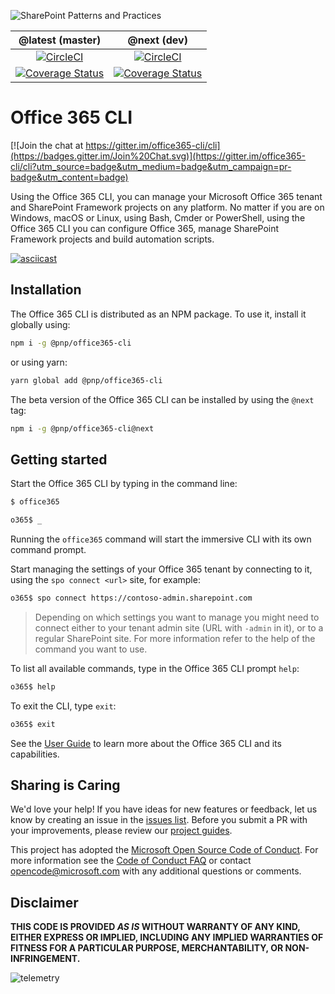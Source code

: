 ![SharePoint Patterns and Practices](https://devofficecdn.azureedge.net/media/Default/PnP/sppnp.png)

@latest (master) | @next (dev)
:--------------: | :---------:
[![CircleCI](https://circleci.com/gh/pnp/office365-cli/tree/master.svg?style=shield&circle-token=ce99e8046a231e1959248a61e7e32f9ae1abc8cf)](https://circleci.com/gh/pnp/office365-cli/tree/master)|[![CircleCI](https://circleci.com/gh/pnp/office365-cli/tree/dev.svg?style=shield&circle-token=ce99e8046a231e1959248a61e7e32f9ae1abc8cf)](https://circleci.com/gh/pnp/office365-cli/tree/dev)
[![Coverage Status](https://coveralls.io/repos/github/pnp/office365-cli/badge.svg?branch=master)](https://coveralls.io/github/pnp/office365-cli?branch=master)|[![Coverage Status](https://coveralls.io/repos/github/pnp/office365-cli/badge.svg?branch=dev)](https://coveralls.io/github/pnp/office365-cli?branch=dev)

# Office 365 CLI

[![Join the chat at https://gitter.im/office365-cli/cli](https://badges.gitter.im/Join%20Chat.svg)](https://gitter.im/office365-cli/cli?utm_source=badge&utm_medium=badge&utm_campaign=pr-badge&utm_content=badge)

Using the Office 365 CLI, you can manage your Microsoft Office 365 tenant and SharePoint Framework projects on any platform. No matter if you are on Windows, macOS or Linux, using Bash, Cmder or PowerShell, using the Office 365 CLI you can configure Office 365, manage SharePoint Framework projects and build automation scripts.

[![asciicast](https://asciinema.org/a/TJORGWjhqrbOSOQHe7fh3c11S.png)](https://asciinema.org/a/TJORGWjhqrbOSOQHe7fh3c11S)

## Installation

The Office 365 CLI is distributed as an NPM package. To use it, install it globally using:

```sh
npm i -g @pnp/office365-cli
```

or using yarn:

```sh
yarn global add @pnp/office365-cli
```

The beta version of the Office 365 CLI can be installed by using the `@next` tag:

```sh
npm i -g @pnp/office365-cli@next
```

## Getting started

Start the Office 365 CLI by typing in the command line:

```sh
$ office365

o365$ _
```

Running the `office365` command will start the immersive CLI with its own command prompt.

Start managing the settings of your Office 365 tenant by connecting to it, using the `spo connect <url>` site, for example:

```sh
o365$ spo connect https://contoso-admin.sharepoint.com
```

> Depending on which settings you want to manage you might need to connect either to your tenant admin site (URL with `-admin` in it), or to a regular SharePoint site. For more information refer to the help of the command you want to use.

To list all available commands, type in the Office 365 CLI prompt `help`:

```sh
o365$ help
```

To exit the CLI, type `exit`:

```sh
o365$ exit
```

See the [User Guide](docs/manual/docs/user-guide/installing-cli.md) to learn more about the Office 365 CLI and its capabilities.

## Sharing is Caring

We'd love your help! If you have ideas for new features or feedback, let us know by creating an issue in the [issues list](https://github.com/pnp/office365-cli/issues). Before you submit a PR with your improvements, please review our [project guides](./docs/guides/index.md).

This project has adopted the [Microsoft Open Source Code of Conduct](https://opensource.microsoft.com/codeofconduct/).
For more information see the [Code of Conduct FAQ](https://opensource.microsoft.com/codeofconduct/faq/) or
contact [opencode@microsoft.com](mailto:opencode@microsoft.com) with any additional questions or comments.

## Disclaimer

**THIS CODE IS PROVIDED *AS IS* WITHOUT WARRANTY OF ANY KIND, EITHER EXPRESS OR IMPLIED, INCLUDING ANY IMPLIED WARRANTIES OF FITNESS FOR A PARTICULAR PURPOSE, MERCHANTABILITY, OR NON-INFRINGEMENT.**

![telemetry](https://telemetry.sharepointpnp.com/office365-cli/readme)
